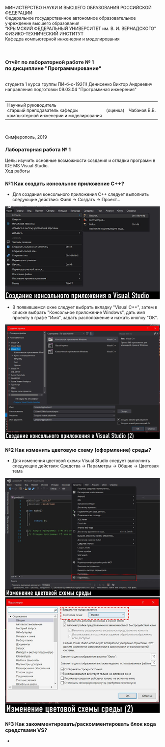 МИНИСТЕРСТВО НАУКИ  И ВЫСШЕГО ОБРАЗОВАНИЯ РОССИЙСКОЙ ФЕДЕРАЦИИ  
Федеральное государственное автономное образовательное учреждение высшего образования  
"КРЫМСКИЙ ФЕДЕРАЛЬНЫЙ УНИВЕРСИТЕТ им. В. И. ВЕРНАДСКОГО"  
ФИЗИКО-ТЕХНИЧЕСКИЙ ИНСТИТУТ  
Кафедра компьютерной инженерии и моделирования
<br/><br/>
​
### Отчёт по лабораторной работе № 1<br/> по дисциплине "Программирование"
<br/>
​
студента 1 курса группы ПИ-б-о-192(1)  
Денисенко Виктор Андреевич
направления подготовки 09.03.04 "Программная инжерения"  
<br/>
​
<table>
<tr><td>Научный руководитель<br/> старший преподаватель кафедры<br/> компьютерной инженерии и моделирования</td>
<td>(оценка)</td>
<td>Чабанов В.В.</td>
</tr>
</table>
<br/><br/>
​
Симферополь, 2019

### Лабораторная работа № 1
Цель: изучить основные возможности создания и отладки программ в IDE MS Visual Studio.
<br/>
Ход работы
<br/>

### №1 Как создать консольное приложение C++?
- Для создания консольного приложения C++ следует выполнить следующие действия: 
Файл -> Создать -> Проект...
<img src="images/createprj.JPG">

- В появившемся окне следует выбрать вкладку "Visual C++", затем в списке выбрать "Консольное приложение Windows", дать имя проекту в графе "Имя", задать расположение и нажать кнопку "ОК".
<img src="images/createprj2.JPG">
<br/>

### №2 Как изменить цветовую схему (оформление) среды?
- Для изменения цветовой схемы Visual Studio следует выполнить следующие действия:
Средства -> Параметры -> Общие -> Цветовая тема
<img src="images/changetheme.JPG">
<img src="images/changetheme2.JPG">
<br/>

### №3 Как закомментировать/раскомментировать блок кода средствами VS?
-
